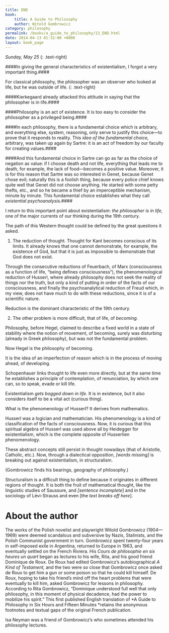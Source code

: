 ```yaml
---
title: END
book:
    title: A Guide to Philosophy
    author: Witold Gombrowicz
category: philosophy
permalink: /books/a_guide_to_philosophy/13_END.html
date: 2014-04-13 01:32:00 +0800
layout: book_page 
---
```


*Sunday, May 25*
{: .text-right}

####In giving the general characteristics of existentialism, I forgot a very important thing.####

For classical philosophy, the philosopher was an observer who looked at life, but he was outside of life.
{: .text-right}

####Kierkegaard already attacked this attitude in saying that the philosopher is in life.####

####Philosophy is an act of existence. It is too easy to consider the philosopher as a privileged being.####

####In each philosophy, there is a fundamental choice which is arbitrary, and everything else, system, reasoning, only serve to justify this choice—to prove that it responds to reality. This *idea of the fundamental choice,* arbitrary, was taken up again by Sartre: it is an act of freedom by our faculty for creating values.####

####And this fundamental choice in Sartre can go as far as the choice of negation as value: if I choose death and not life, everything that leads me to death, for example, the lack of food—becomes a positive value. Moreover, it is for this reason that Sartre was so interested in Genet, because Genet chose evil; naturally this is a foolish thing, because every police chief knows quite well that Genet did not choose anything. He started with some petty thefts, etc., and so he became a thief by an imperceptible mechanism, minute by minute. This fundamental choice establishes what they call *existential psychoanalysis.*####

I return to this important point about existentialism: *the philosopher is in life,* one of the major currents of our thinking during the 19th century.

The path of this Western thought could be defined by the great questions it asked.

1. The reduction of thought. Thought for Kant becomes conscious of its limits. It already knows that one cannot demonstrate, for example, the existence of God, but that it is just as impossible to demonstrate that God does not exist.

Through the consecutive reductions of Feuerbach, of Marx (consciousness as a function of life, “being defines consciousness”), the phenomenological reduction of Husserl, where already philosophy does not seek the reality of things nor the truth, but only a kind of putting in order of the facts of our consciousness, and finally the psychoanalytical reduction of Freud which, in my view, does not have much to do with these reductions, since it is of a scientific nature.

Reduction is the dominant characteristic of the 19th century.

2. The other problem is more difficult, that of life, of *becoming.*

Philosophy, before Hegel, claimed to describe a fixed world in a state of stability where the notion of movement, of becoming, surely was disturbing (already in Greek philosophy), but was not the fundamental problem.

Now Hegel is the philosophy of becoming.

It is the idea of an imperfection of reason which is in the process of moving ahead, of developing.

Schopenhauer links thought to life even more directly, but at the same time he establishes a principle of contemplation, of renunciation, by which one can, so to speak, evade or kill life.

Existentialism *gets bogged down in life.* It is in existence, but it also considers itself to be a vital act (curious thing).

What is the phenomenology of Husserl? It derives from mathematics.

Husserl was a logician and mathematician. His phenomenology is a kind of classification of the facts of consciousness. Now, it is curious that this spiritual algebra of Husserl was used above all by Heidegger for existentialism, which is the complete opposite of Husserlien phenomenology.

These abstract concepts still persist in thought nowadays (that of Aristotle, Catholic, etc.). Now, through a dialectical opposition, *[words missing]* is breaking out against existentialism, in structuralism.

(Gombrowicz finds his bearings, geography of philosophy.)

Structuralism is a difficult thing to define because it originates in different regions of thought. It is both the fruit of mathematical thought, like the linguistic studies of Saussure, and *[sentence incomplete*] and in the sociology of Lévi-Strauss and even [the *text breaks off here*].

About the author
================

The works of the Polish novelist and playwright Witold Gombrowicz (1904—1969) were deemed scandalous and subversive by Nazis, Stalinists, and the Polish Communist government in turn. Gombrowicz spent twenty-four years in self-imposed exile in Argentina, returned to Europe in 1963, and eventually settled on the French Riviera. His *Cours de philosophie en six heures un quart* began as lectures to his wife, Rita, and his good friend Dominique de Roux. De Roux had edited Gombrowicz’s autobiographical *A Kind of Testament,* and the two were so close that Gombrowicz once asked de Roux to get him a gun or some poison so that he could kill himself. De Roux, hoping to take his friend’s mind off the heart problems that were eventually to kill him, asked Gombrowicz for lessons in philosophy. According to Rita Gombrowicz, “Dominique understood full well that only philosophy, in this moment of physical decadence, had the power to mobilize his spirit.” This first published English translation of *A Guide to Philosophy in Six Hours and Fifteen Minutes *retains the anonymous footnotes and textual gaps of the original French publication.



[^5]: In this passage, *corpusculaire* and *ondulatoire,* respectively, refer to “particles” and “waves,” properties of light in physics. [Translator’s note.]


[^6]: Stefan Zeromski (1864 -1925), Polish novelist and dramatist.

Isa Neyman was a friend of Gombrowicz’s who sometimes attended his philosophy lectures.

[^7]: Kant’s hometown, Königsberg (today, Kaliningrad, Russia), was claimed by the Poles, who called it Królewiec. Schopenhauer was from Danzig, which was also claimed by the Poles under the name of Gdánsk. Nietzsche, as well, even though born in Röcken in Prussian Saxony, was deluded by the idea, apparently unfounded, that his ancestors were Polish noblemen (“I am a pure-blooded Polish gentleman,” *Ecce Homo,* 1888).

    Gombrowicz’s wife, Rita, is Canadian.
